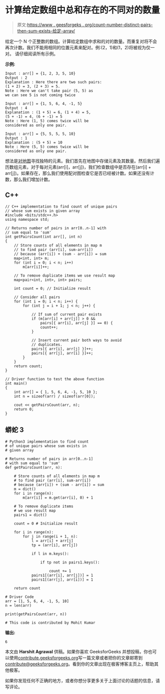 # 计算给定数组中总和存在的不同对的数量

> 原文:[https://www . geesforgeks . org/count-number-distinct-pairs-then-sum-exists-给定-array/](https://www.geeksforgeeks.org/count-number-distinct-pairs-whose-sum-exists-given-array/)

给定一个 N 个正整数的数组。计算给定数组中求和的对的数量。而重复对将不会再次计数。我们不能用相同的位置元素来配对。例:(2，1)和(1，2)将被视为仅一对。
请仔细阅读所有示例。

**示例:**

```
Input : arr[] = {1, 2, 3, 5, 10}
Output : 2
Explanation : Here there are two such pairs:
(1 + 2) = 3, (2 + 3) = 5.
Note : Here we can't take pair (5, 5) as 
we can see 5 is not coming twice

Input : arr[] = {1, 5, 6, 4, -1, 5} 
Output : 4
Explanation : (1 + 5) = 6, (1 + 4) = 5, 
(5 + -1) = 4, (6 + -1) = 5
Note : Here (1, 5) comes twice will be 
considered as only one pair. 

Input : arr[] = {5, 5, 5, 5, 10} 
Output : 1
Explanation : (5 + 5) = 10
Note : Here (5, 5) comes twice will be
considered as only one pair. 

```

想法是[对地图](https://www.geeksforgeeks.org/map-pairs-stl/)寻找独特的元素。我们首先在地图中存储元素及其数量。然后我们遍历数组元素，对于每对元素(arr[i]，arr[j])，我们检查数组中是否存在(arr[i] + arr[j])。如果存在，那么我们使用配对图检查它是否已经被计数。如果还没有计数，那么我们增加计数。

## C++

```
// C++ implementation to find count of unique pairs
// whose sum exists in given array
#include <bits/stdc++.h>
using namespace std;

// Returns number of pairs in arr[0..n-1] with
// sum equal to 'sum'
int getPairsCount(int arr[], int n)
{
    // Store counts of all elements in map m
    // to find pair (arr[i], sum-arr[i])
    // because (arr[i]) + (sum - arr[i]) = sum
    map<int, int> m;
    for (int i = 0; i < n; i++)
        m[arr[i]]++;

    // To remove duplicate items we use result map
    map<pair<int, int>, int> pairs;

    int count = 0; // Initialize result

    // Consider all pairs
    for (int i = 0; i < n; i++) {
        for (int j = i + 1; j < n; j++) {

            // If sum of current pair exists
            if (m[arr[i] + arr[j]] > 0 && 
                pairs[{ arr[i], arr[j] }] == 0) {
                count++;
            }

            // Insert current pair both ways to avoid
            // duplicates.
            pairs[{ arr[i], arr[j] }]++;
            pairs[{ arr[j], arr[i] }]++;
        }
    }
    return count;
}

// Driver function to test the above function
int main()
{
    int arr[] = { 1, 5, 6, 4, -1, 5, 10 };
    int n = sizeof(arr) / sizeof(arr[0]);

    cout << getPairsCount(arr, n);
    return 0;
}
```

## 蟒蛇 3

```
# Python3 implementation to find count 
# of unique pairs whose sum exists in
# given array

# Returns number of pairs in arr[0..n-1] 
# with sum equal to 'sum'
def getPairsCount(arr, n):

    # Store counts of all elements in map m
    # to find pair (arr[i], sum-arr[i])
    # because (arr[i]) + (sum - arr[i]) = sum
    m = dict()
    for i in range(n):
        m[arr[i]] = m.get(arr[i], 0) + 1

    # To remove duplicate items 
    # we use result map
    pairs1 = dict()

    count = 0 # Initialize result

    for i in range(n):
        for j in range(i + 1, n):
            l = arr[i] + arr[j]
            tp = (arr[i], arr[j])

            if l in m.keys():

                if tp not in pairs1.keys():

                    count += 1
            pairs1[(arr[i], arr[j])] = 1
            pairs1[(arr[j], arr[i])] = 1

    return count

# Driver Code
arr = [1, 5, 6, 4, -1, 5, 10]
n = len(arr)

print(getPairsCount(arr, n))

# This code is contributed by Mohit Kumar
```

**输出:**

```
6

```

本文由 **Harshit Agrawal** 供稿。如果你喜欢 GeeksforGeeks 并想投稿，你也可以使用[contribute.geeksforgeeks.org](http://www.contribute.geeksforgeeks.org)写一篇文章或者把你的文章邮寄到 contribute@geeksforgeeks.org。看到你的文章出现在极客博客主页上，帮助其他极客。

如果你发现任何不正确的地方，或者你想分享更多关于上面讨论的话题的信息，请写评论。